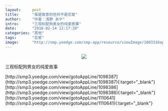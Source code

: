 ```yaml
---
layout:     post
title:      "虽是故意的但并不是恋爱"
author:     "作者：浅野 あや"
intro:      "三观标配狗男女的纯爱故事"
date:       "2018-02-14 12:17:20"
categories: "其他"
tags:       "恋爱"
image:      "http://smp.yoedge.com/smp-app/resource/viewImage/1003316appline.png"
---
```

<div style="text-align: center">
<p><img src="http://smp.yoedge.com/smp-app/resource/viewImage/1003316appline.png"/></p>
</div>
<p class="post-meta">
<span>三观标配狗男女的纯爱故事</span>
</p>
[http://smp3.yoedge.com/view/gotoAppLine/1098387](http://smp3.yoedge.com/view/gotoAppLine/1098387){:target="_blank"}
[http://smp3.yoedge.com/view/gotoAppLine/1098386](http://smp3.yoedge.com/view/gotoAppLine/1098386){:target="_blank"}
[http://smp3.yoedge.com/view/gotoAppLine/1110641](http://smp3.yoedge.com/view/gotoAppLine/1110641){:target="_blank"}


